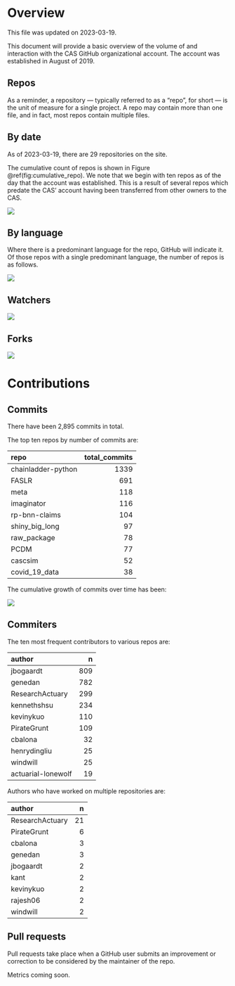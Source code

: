 # Overview

This file was updated on 2023-03-19.

This document will provide a basic overview of the volume of and
interaction with the CAS GitHub organizational account. The account was
established in August of 2019.

## Repos

As a reminder, a repository — typically referred to as a “repo”, for
short — is the unit of measure for a single project. A repo may contain
more than one file, and in fact, most repos contain multiple files.

## By date

As of 2023-03-19, there are 29 repositories on the site.

The cumulative count of repos is shown in Figure
@ref(fig:cumulative\_repo). We note that we begin with ten repos as of
the day that the account was established. This is a result of several
repos which predate the CAS’ account having been transferred from other
owners to the CAS.

![](core_metrics_files/figure-markdown_strict/cumulative_repo-1.png)

## By language

Where there is a predominant language for the repo, GitHub will indicate
it. Of those repos with a single predominant language, the number of
repos is as follows.

![](core_metrics_files/figure-markdown_strict/unnamed-chunk-5-1.png)

## Watchers

![](core_metrics_files/figure-markdown_strict/unnamed-chunk-6-1.png)

<!--
## Stars


-->

## Forks

![](core_metrics_files/figure-markdown_strict/unnamed-chunk-8-1.png)

<!-- Maybe add some stuff about words in the description or some shit. -->

# Contributions

## Commits

There have been 2,895 commits in total.

The top ten repos by number of commits are:

<table>
<thead>
<tr class="header">
<th style="text-align: left;">repo</th>
<th style="text-align: right;">total_commits</th>
</tr>
</thead>
<tbody>
<tr class="odd">
<td style="text-align: left;">chainladder-python</td>
<td style="text-align: right;">1339</td>
</tr>
<tr class="even">
<td style="text-align: left;">FASLR</td>
<td style="text-align: right;">691</td>
</tr>
<tr class="odd">
<td style="text-align: left;">meta</td>
<td style="text-align: right;">118</td>
</tr>
<tr class="even">
<td style="text-align: left;">imaginator</td>
<td style="text-align: right;">116</td>
</tr>
<tr class="odd">
<td style="text-align: left;">rp-bnn-claims</td>
<td style="text-align: right;">104</td>
</tr>
<tr class="even">
<td style="text-align: left;">shiny_big_long</td>
<td style="text-align: right;">97</td>
</tr>
<tr class="odd">
<td style="text-align: left;">raw_package</td>
<td style="text-align: right;">78</td>
</tr>
<tr class="even">
<td style="text-align: left;">PCDM</td>
<td style="text-align: right;">77</td>
</tr>
<tr class="odd">
<td style="text-align: left;">cascsim</td>
<td style="text-align: right;">52</td>
</tr>
<tr class="even">
<td style="text-align: left;">covid_19_data</td>
<td style="text-align: right;">38</td>
</tr>
</tbody>
</table>

The cumulative growth of commits over time has been:

![](core_metrics_files/figure-markdown_strict/unnamed-chunk-12-1.png)

<!-- Show commits over time for each repo separately. 

![](core_metrics_files/figure-markdown_strict/unnamed-chunk-13-1.png)

![](core_metrics_files/figure-markdown_strict/unnamed-chunk-14-1.png)


![](core_metrics_files/figure-markdown_strict/unnamed-chunk-15-1.png)

```
## <ggproto object: Class FacetWrap, Facet, gg>
##     compute_layout: function
##     draw_back: function
##     draw_front: function
##     draw_labels: function
##     draw_panels: function
##     finish_data: function
##     init_scales: function
##     map_data: function
##     params: list
##     setup_data: function
##     setup_params: function
##     shrink: TRUE
##     train_scales: function
##     vars: function
##     super:  <ggproto object: Class FacetWrap, Facet, gg>
```


-->

## Commiters

The ten most frequent contributors to various repos are:

<table>
<thead>
<tr class="header">
<th style="text-align: left;">author</th>
<th style="text-align: right;">n</th>
</tr>
</thead>
<tbody>
<tr class="odd">
<td style="text-align: left;">jbogaardt</td>
<td style="text-align: right;">809</td>
</tr>
<tr class="even">
<td style="text-align: left;">genedan</td>
<td style="text-align: right;">782</td>
</tr>
<tr class="odd">
<td style="text-align: left;">ResearchActuary</td>
<td style="text-align: right;">299</td>
</tr>
<tr class="even">
<td style="text-align: left;">kennethshsu</td>
<td style="text-align: right;">234</td>
</tr>
<tr class="odd">
<td style="text-align: left;">kevinykuo</td>
<td style="text-align: right;">110</td>
</tr>
<tr class="even">
<td style="text-align: left;">PirateGrunt</td>
<td style="text-align: right;">109</td>
</tr>
<tr class="odd">
<td style="text-align: left;">cbalona</td>
<td style="text-align: right;">32</td>
</tr>
<tr class="even">
<td style="text-align: left;">henrydingliu</td>
<td style="text-align: right;">25</td>
</tr>
<tr class="odd">
<td style="text-align: left;">windwill</td>
<td style="text-align: right;">25</td>
</tr>
<tr class="even">
<td style="text-align: left;">actuarial-lonewolf</td>
<td style="text-align: right;">19</td>
</tr>
</tbody>
</table>

Authors who have worked on multiple repositories are:

<table>
<thead>
<tr class="header">
<th style="text-align: left;">author</th>
<th style="text-align: right;">n</th>
</tr>
</thead>
<tbody>
<tr class="odd">
<td style="text-align: left;">ResearchActuary</td>
<td style="text-align: right;">21</td>
</tr>
<tr class="even">
<td style="text-align: left;">PirateGrunt</td>
<td style="text-align: right;">6</td>
</tr>
<tr class="odd">
<td style="text-align: left;">cbalona</td>
<td style="text-align: right;">3</td>
</tr>
<tr class="even">
<td style="text-align: left;">genedan</td>
<td style="text-align: right;">3</td>
</tr>
<tr class="odd">
<td style="text-align: left;">jbogaardt</td>
<td style="text-align: right;">2</td>
</tr>
<tr class="even">
<td style="text-align: left;">kant</td>
<td style="text-align: right;">2</td>
</tr>
<tr class="odd">
<td style="text-align: left;">kevinykuo</td>
<td style="text-align: right;">2</td>
</tr>
<tr class="even">
<td style="text-align: left;">rajesh06</td>
<td style="text-align: right;">2</td>
</tr>
<tr class="odd">
<td style="text-align: left;">windwill</td>
<td style="text-align: right;">2</td>
</tr>
</tbody>
</table>

## Pull requests

Pull requests take place when a GitHub user submits an improvement or
correction to be considered by the maintainer of the repo.

Metrics coming soon.
